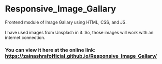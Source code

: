 # Responsive_Image_Gallary
Frontend module of Image Gallary using HTML, CSS, and JS. 
<br><br>
I have used images from Unsplash in it. So, those images will work with an internet connection.
<br>
### You can view it here at the online link: https://zainashrafofficial.github.io/Responsive_Image_Gallary/
